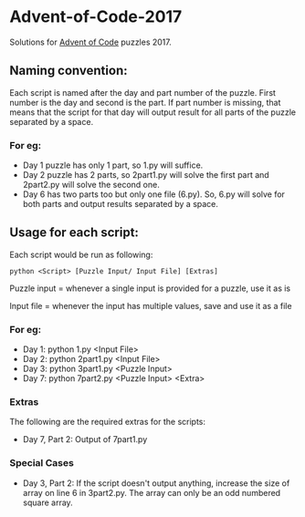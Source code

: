 # Advent-of-Code-2017
Solutions for [Advent of Code](https://adventofcode.com/) puzzles 2017.

## Naming convention:
Each script is named after the day and part number of the puzzle. First number is the day and second is the part. If part number is missing, that means that the script for that day will output result for all parts of the puzzle separated by a space.

### For eg: 

- Day 1 puzzle has only 1 part, so 1.py will suffice.
- Day 2 puzzle has 2 parts, so 2part1.py will solve the first part and 2part2.py will solve the second one.
- Day 6 has two parts too but only one file (6.py). So, 6.py will solve for both parts and output results separated by a space.

## Usage for each script:
Each script would be run as following:

```python <Script> [Puzzle Input/ Input File] [Extras]```

Puzzle input = whenever a single input is provided for a puzzle, use it as is

Input file = whenever the input has multiple values, save and use it as a file

### For eg:

- Day 1: python 1.py \<Input File\>
- Day 2: python 2part1.py \<Input File\>
- Day 3: python 3part1.py \<Puzzle Input\>
- Day 7: python 7part2.py \<Puzzle Input\> \<Extra\>

### Extras

The following are the required extras for the scripts:

- Day 7, Part 2: Output of 7part1.py

### Special Cases

- Day 3, Part 2: If the script doesn't output anything, increase the size of array on line 6 in 3part2.py. The array can only be an odd numbered square array.
